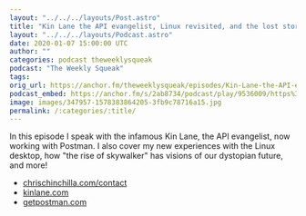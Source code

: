 ```yaml
---
layout: "../../../layouts/Post.astro"
title: "Kin Lane the API evangelist, Linux revisited, and the lost story of Wolfenstein "
layout: "../../../layouts/Podcast.astro"
date: 2020-01-07 15:00:00 UTC
author: ""
categories: podcast theweeklysqueak
podcast: "The Weekly Squeak"
tags: 
orig_url: https://anchor.fm/theweeklysqueak/episodes/Kin-Lane-the-API-evangelist--Linux-revisited--and-the-lost-story-of-Wolfenstein-ea1h29
podcast_embed: https://anchor.fm/s/2ab8734/podcast/play/9536009/https%3A%2F%2Fd3ctxlq1ktw2nl.cloudfront.net%2Fstaging%2F2020-01-07%2Febded7bb0450479137c182944cda92df.m4a
image: images/347957-1578383864205-3fb9c78716a15.jpg
permalink: /:categories/:title/
---
```

In this episode I speak with the infamous Kin Lane, the API evangelist, now working with Postman. I also cover my new experiences with the Linux desktop, how "the rise of skywalker" has visions of our dystopian future, and more!

- [chrischinchilla.com/contact](https://chrischinchilla.com/contact)
- [kinlane.com](https://kinlane.com/)
- [getpostman.com](https://www.getpostman.com/)